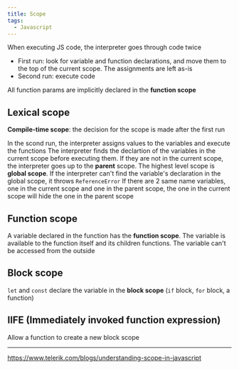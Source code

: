```yaml
---
title: Scope
tags:
  - Javascript
---
```


When executing JS code, the interpreter goes through code twice

- First run: look for variable and function declarations, and move them to the top of the current scope. The assignments are left as-is
- Second run: execute code

All function params are implicitly declared in the **function scope**

## Lexical scope

**Compile-time scope**: the decision for the scope is made after the first run

In the scond run, the interpreter assigns values to the variables and execute the functions
The interpreter finds the declartion of the variables in the current scope before executing them. If they are not in the current scope, the interpreter goes up to the **parent** scope. The highest level scope is **global scope**. If the interpreter can't find the variable's declaration in the global scope, it throws `ReferenceError`
If there are 2 same name variables, one in the current scope and one in the parent scope, the one in the current scope will hide the one in the parent scope

## Function scope

A variable declared in the function has the **function scope**. The variable is available to the function itself and its children functions. The variable can't be accessed from the outside

## Block scope

`let` and `const` declare the variable in the **block scope** (`if` block, `for` block, a function)

## IIFE (Immediately invoked function expression)

Allow a function to create a new block scope

---

https://www.telerik.com/blogs/understanding-scope-in-javascript
